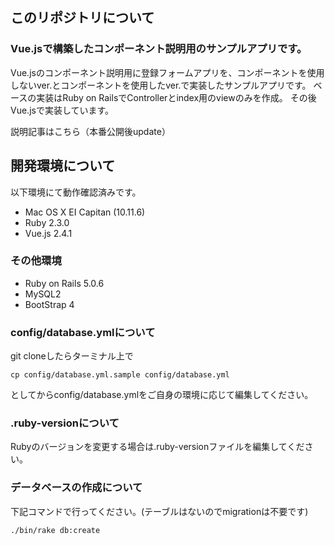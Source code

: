 ## このリポジトリについて
### Vue.jsで構築したコンポーネント説明用のサンプルアプリです。
Vue.jsのコンポーネント説明用に登録フォームアプリを、コンポーネントを使用しないver.とコンポーネントを使用したver.で実装したサンプルアプリです。
ベースの実装はRuby on RailsでControllerとindex用のviewのみを作成。
その後Vue.jsで実装しています。

説明記事はこちら（本番公開後update）

## 開発環境について
以下環境にて動作確認済みです。
* Mac OS X EI Capitan (10.11.6)
* Ruby 2.3.0
* Vue.js 2.4.1

### その他環境
* Ruby on Rails 5.0.6
* MySQL2
* BootStrap 4

### config/database.ymlについて
git cloneしたらターミナル上で

```
cp config/database.yml.sample config/database.yml
```
としてからconfig/database.ymlをご自身の環境に応じて編集してください。

### .ruby-versionについて
Rubyのバージョンを変更する場合は.ruby-versionファイルを編集してください。

### データベースの作成について
下記コマンドで行ってください。(テーブルはないのでmigrationは不要です)

```
./bin/rake db:create
```

